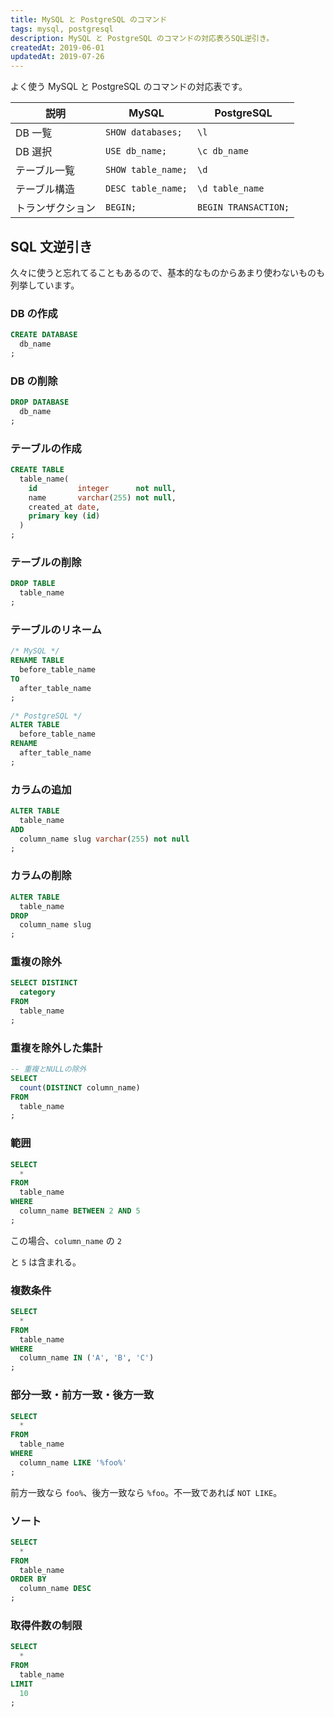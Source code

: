 ```yaml
---
title: MySQL と PostgreSQL のコマンド
tags: mysql, postgresql
description: MySQL と PostgreSQL のコマンドの対応表ろSQL逆引き。
createdAt: 2019-06-01
updatedAt: 2019-07-26
---
```


よく使う MySQL と PostgreSQL のコマンドの対応表です。

| 説明             | MySQL              | PostgreSQL           |
| ---------------- | ------------------ | -------------------- |
| DB 一覧          | `SHOW databases;`  | `\l`                 |
| DB 選択          | `USE db_name;`     | `\c db_name`         |
| テーブル一覧     | `SHOW table_name;` | `\d`                 |
| テーブル構造     | `DESC table_name;` | `\d table_name`      |
| トランザクション | `BEGIN;`           | `BEGIN TRANSACTION;` |

## SQL 文逆引き

久々に使うと忘れてることもあるので、基本的なものからあまり使わないものも列挙しています。

### DB の作成

```sql
CREATE DATABASE
  db_name
;
```

### DB の削除

```sql
DROP DATABASE
  db_name
;
```

### テーブルの作成

```sql
CREATE TABLE
  table_name(
    id         integer      not null,
    name       varchar(255) not null,
    created_at date,
    primary key (id)
  )
;
```

### テーブルの削除

```sql
DROP TABLE
  table_name
;
```

### テーブルのリネーム

```sql
/* MySQL */
RENAME TABLE
  before_table_name
TO
  after_table_name
;

/* PostgreSQL */
ALTER TABLE
  before_table_name
RENAME
  after_table_name
;
```

### カラムの追加

```sql
ALTER TABLE
  table_name
ADD
  column_name slug varchar(255) not null
;
```

### カラムの削除

```sql
ALTER TABLE
  table_name
DROP
  column_name slug
;
```

### 重複の除外

```sql
SELECT DISTINCT
  category
FROM
  table_name
;
```

### 重複を除外した集計

```sql
-- 重複とNULLの除外
SELECT
  count(DISTINCT column_name)
FROM
  table_name
;
```

### 範囲

```sql
SELECT
  *
FROM
  table_name
WHERE
  column_name BETWEEN 2 AND 5
;
```

この場合、`column_name` の `2`

と `5` は含まれる。

### 複数条件

```sql
SELECT
  *
FROM
  table_name
WHERE
  column_name IN ('A', 'B', 'C')
;
```

### 部分一致・前方一致・後方一致

```sql
SELECT
  *
FROM
  table_name
WHERE
  column_name LIKE '%foo%'
;
```

前方一致なら `foo%`、後方一致なら `%foo`。不一致であれば `NOT LIKE`。

### ソート

```sql
SELECT
  *
FROM
  table_name
ORDER BY
  column_name DESC
;
```

### 取得件数の制限

```sql
SELECT
  *
FROM
  table_name
LIMIT
  10
;
```
